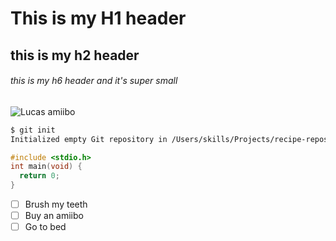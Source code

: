 # This is my H1 header

## this is my h2 header
###### this is my h6 header and it's super small

![Lucas amiibo](https://assets.nintendo.com/image/upload/ar_16:9,b_auto:border,c_lpad/b_white/f_auto/q_auto/dpr_1.5/c_scale,w_600/amiibo/Super%20Smash%20Bros./lucas-amiibo-super-smash-bros-series-box)

``` bash
$ git init
Initialized empty Git repository in /Users/skills/Projects/recipe-repository/.git/
```
``` c
#include <stdio.h>
int main(void) {
  return 0;
}
```
- [ ] Brush my teeth
- [ ] Buy an amiibo
- [ ] Go to bed
